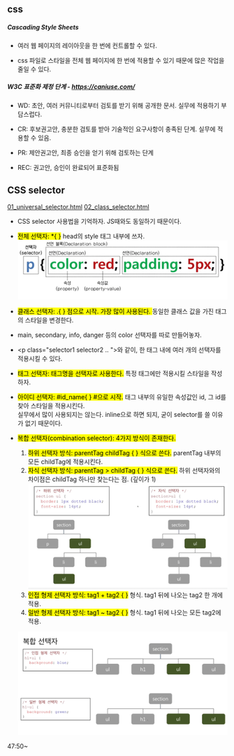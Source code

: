 ## css

##### Cascading Style Sheets

- 여러 웹 페이지의 레이아웃을 한 번에 컨트롤할 수 있다.

- css 파일로 스타일을 전체 웹 페이지에 한 번에 적용할 수 있기 때문에 많은 작업을 줄일 수 있다.

##### W3C 표준화 제정 단계 - https://caniuse.com/

- WD: 초안, 여러 커뮤니티로부터 검토를 받기 위해 공개한 문서. 실무에 적용하기 부담스럽다.

- CR: 후보권고안, 충분한 검토를 받아 기술적인 요구사항이 충족된 단계. 실무에 적용할 수 있음.
- PR: 제안권고안, 최종 승인을 얻기 위해 검토하는 단계
- REC: 권고안, 승인이 완료되어 표준화됨

## CSS selector

[01_universal_selector.html](01_universal_selector.html)
[02_class_selector.html](02_class_selector.html)

- CSS selector 사용법을 기억하자. JS때와도 동일하기 때문이다.
- <mark>전체 선택자: \*{ }</mark> head의 style 태그 내부에 쓰자.  
  ![Alt text](./image/universal_selector.png)
- <mark>클래스 선택자: .{ } 점으로 시작. 가장 많이 사용된다. </mark> 동일한 클래스 값을 가진 태그의 스타일을 변경한다.
- main, secondary, info, danger 등의 color 선택자를 따로 만들어놓자.
- \<p class="selector1 selector2 .. ">와 같이, 한 태그 내에 여러 개의 선택자를 적용시킬 수 있다.
- <mark>태그 선택자: 태그명을 선택자로 사용한다.</mark> 특정 태그에만 적용시킬 스타일을 작성하자.
- <mark>아이디 선택자: #id_name{ } #으로 시작.</mark> 태그 내부의 유일한 속성값인 id, 그 id를 찾아 스타일을 적용시킨다.  
  실무에서 많이 사용되지는 않는다. inline으로 하면 되지, 굳이 selector를 쓸 이유가 없기 때문이다.
- <mark>복합 선택자(combination selector): 4가지 방식이 존재한다.</mark>

  1. <mark>하위 선택자 방식: parentTag childTag { } 식으로 쓴다.</mark> parentTag 내부의 모든 childTag에 적용시킨다.
  2. <mark>자식 선택자 방식: parentTag > childTag { } 식으로 쓴다.</mark> 하위 선택자와의 차이점은 childTag 하나만 찾는다는 점. (깊이가 1)  
     ![Alt text](./image/combination_selector1.png)
  3. <mark>인접 형제 선택자 방식: tag1 + tag2 { }</mark> 형식. tag1 뒤에 나오는 tag2 한 개에 적용.
  4. <mark>일반 형제 선택자 방식: tag1 ~ tag2 { }</mark> 형식. tag1 뒤에 나오는 모든 tag2에 적용.

  ![Alt text](./image/combination_selector2.png)

47:50~
